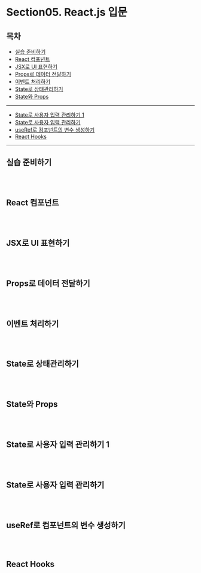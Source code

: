 # Section05. React.js 입문

## 목차  
* [실습 준비하기](#실습-준비하기)
* [React 컴포넌트](#react-컴포넌트)
* [JSX로 UI 표현하기](#jsx로-ui-표현하기)
* [Props로 데이터 전달하기](#props로-데이터-전달하기)
* [이벤트 처리하기](#이벤트-처리하기)
* [State로 상태관리하기](#state로-상태관리하기)
* [State와 Props](#state와-props)
---
* [State로 사용자 입력 관리하기 1](#state로-사용자-입력-관리하기-1)
* [State로 사용자 입력 관리하기](#state로-사용자-입력-관리하기)
* [useRef로 컴포넌트의 변수 생성하기](#useref로-컴포넌트의-변수-생성하기)
* [React Hooks](#react-hooks)

---

## 실습 준비하기
```javascript
```
<br>

## React 컴포넌트
```javascript
```
<br>

## JSX로 UI 표현하기
```javascript
```
<br>

## Props로 데이터 전달하기
```javascript
```
<br>

## 이벤트 처리하기
```javascript
```
<br>

## State로 상태관리하기
```javascript
```
<br>

## State와 Props
```javascript
```
<br>

## State로 사용자 입력 관리하기 1
```javascript
```
<br>

## State로 사용자 입력 관리하기
```javascript
```
<br>

## useRef로 컴포넌트의 변수 생성하기
```javascript
```
<br>

## React Hooks
```javascript
```
<br>